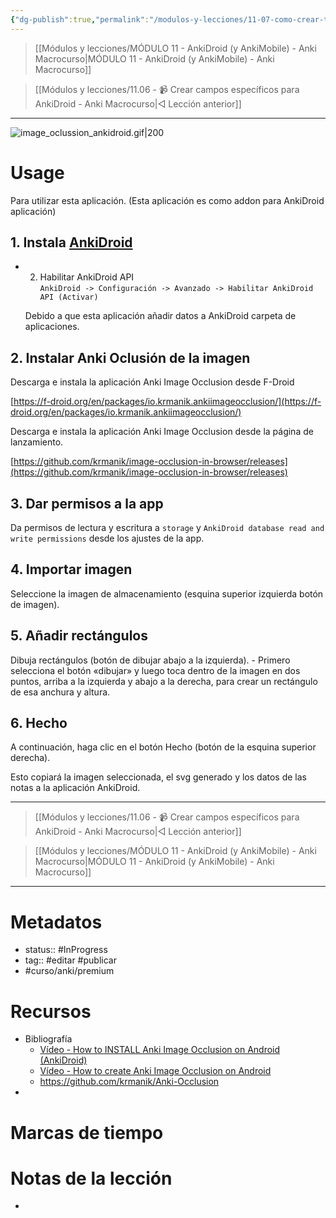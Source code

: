 ```yaml
---
{"dg-publish":true,"permalink":"/modulos-y-lecciones/11-07-como-crear-tarjetas-anki-de-oclusion-de-imagenes-en-anki-droid-anki-macrocurso/","noteIcon":"","updated":"2024-05-22T13:35:07.052+02:00"}
---
```



> [[Módulos y lecciones/MÓDULO 11 - AnkiDroid (y AnkiMobile) - Anki Macrocurso\|MÓDULO 11 - AnkiDroid (y AnkiMobile) - Anki Macrocurso]]

> [[Módulos y lecciones/11.06 - 📹 Crear campos específicos para AnkiDroid - Anki Macrocurso\|◁ Lección anterior]]

---

![image_oclussion_ankidroid.gif|200](/img/user/ANEXOS/image_oclussion_ankidroid.gif)

# Usage

[](https://github.com/krmanik/Anki-Occlusion#usage)

Para utilizar esta aplicación. (Esta aplicación es como addon para AnkiDroid aplicación)

## 1. Instala [AnkiDroid](https://github.com/ankidroid/Anki-Android)

[](https://github.com/krmanik/Anki-Occlusion#1-install-ankidroid)

- 2. Habilitar AnkiDroid API  
    `AnkiDroid -> Configuración -> Avanzado -> Habilitar AnkiDroid API (Activar)`
    
    Debido a que esta aplicación añadir datos a AnkiDroid carpeta de aplicaciones.
    

## 2. Instalar Anki Oclusión de la imagen

[](https://github.com/krmanik/Anki-Occlusion#2-install-anki-image-occlusion)

Descarga e instala la aplicación Anki Image Occlusion desde F-Droid

[https://f-droid.org/en/packages/io.krmanik.ankiimageocclusion/](https://f-droid.org/en/packages/io.krmanik.ankiimageocclusion/)

Descarga e instala la aplicación Anki Image Occlusion desde la página de lanzamiento.

[https://github.com/krmanik/image-occlusion-in-browser/releases](https://github.com/krmanik/image-occlusion-in-browser/releases)

## 3. Dar permisos a la app

[](https://github.com/krmanik/Anki-Occlusion#3-give-app-permissions)

Da permisos de lectura y escritura a `storage` y `AnkiDroid database read and write permissions` desde los ajustes de la app.

## 4. Importar imagen

[](https://github.com/krmanik/Anki-Occlusion#4-import-image)

Seleccione la imagen de almacenamiento (esquina superior izquierda botón de imagen).

## 5. Añadir rectángulos

[](https://github.com/krmanik/Anki-Occlusion#5-add-rectangles)

Dibuja rectángulos (botón de dibujar abajo a la izquierda). - Primero selecciona el botón «dibujar» y luego toca dentro de la imagen en dos puntos, arriba a la izquierda y abajo a la derecha, para crear un rectángulo de esa anchura y altura.

## 6. Hecho

[](https://github.com/krmanik/Anki-Occlusion#6-done)

A continuación, haga clic en el botón Hecho (botón de la esquina superior derecha).

Esto copiará la imagen seleccionada, el svg generado y los datos de las notas a la aplicación AnkiDroid.

---

> [[Módulos y lecciones/11.06 - 📹 Crear campos específicos para AnkiDroid - Anki Macrocurso\|◁ Lección anterior]]

> [[Módulos y lecciones/MÓDULO 11 - AnkiDroid (y AnkiMobile) - Anki Macrocurso\|MÓDULO 11 - AnkiDroid (y AnkiMobile) - Anki Macrocurso]]

---

# Metadatos
- status:: #InProgress  
- tag:: #editar  #publicar 
- #curso/anki/premium

# Recursos
- Bibliografía
	- [Vídeo - How to INSTALL Anki Image Occlusion on Android (AnkiDroid)](https://www.youtube.com/watch?v=okaICxUuICM&ab_channel=RememberOnDemand)
	- [Vídeo - How to create Anki Image Occlusion on Android](https://youtu.be/hXQv-znJ2xc)
	- https://github.com/krmanik/Anki-Occlusion
- 

# Marcas de tiempo


# Notas de la lección
- 
